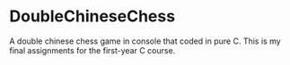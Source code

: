 # DoubleChineseChess
A double chinese chess game in console that coded in pure C. This is my final assignments for the first-year C course.
